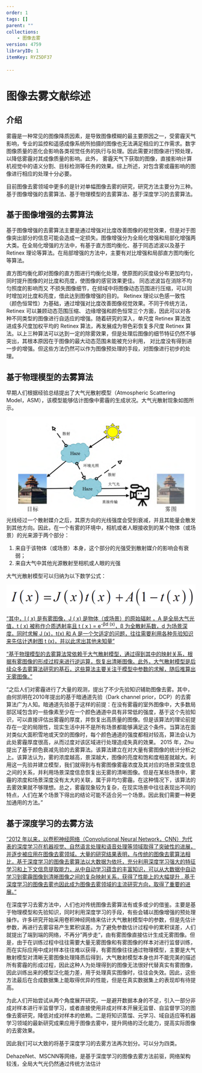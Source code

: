 ```yaml
---
order: 1
tags: []
parent: ""
collections:
    - 图像去雾
version: 4759
libraryID: 1
itemKey: RYZ5DF37

---
```

# 图像去雾文献综述

## 介绍

雾霾是一种常见的图像降质因素，是导致图像模糊的最主要原因之一，受雾霾天气影响，专业的监控和遥感成像系统所拍摄的图像也无法满足相应的工作需求。数字图像质量的恶化会影响各类视觉任务的执行与处理。因此需要对图像进行预处理，以降低雾霾对其成像质量的影响。此外， 雾霾天气下获取的图像，直接影响计算机视觉中的语义分割、目标检测等任务的效果。综上所述，对包含雾或霾影响的图像进行相应的处理十分必要。

目前图像去雾领域中更多的是针对单幅图像去雾的研究，研究方法主要分为三种。基于图像增强的去雾算法、基于物理模型的去雾算法、基于深度学习的去雾算法。

## 基于图像增强的去雾算法

基于图像增强的去雾算法主要是通过增强对比度改善图像的视觉效果，但是对于图像突出部分的信息可能会造成一定损失。图像增强分为全局化增强和局部化增强两大类。在全局化增强的方法中，有基于直方图均衡化、基于同态滤波以及基于 Retinex 理论等算法。在局部增强的方法中，主要有对比增强和局部直方图均衡化等算法。

直方图均衡化即对图像的直方图进行均衡化处理，使原图的灰度级分布更加均匀，同时提升图像的对比度和亮度，使图像的感官效果更佳。 同态滤波旨在消除不均匀照度的影响而又 不损失图像细节，在频域中将图像动态范围进行压缩，可以同时增加对比度和亮度，借此达到图像增强的目的。 Retinex 理论以色感一致性（颜色恒常性）为基础，通过增强对比度改善图像视觉效果。不同于传统方法，Retinex 可以兼顾动态范围压缩、 边缘增强和颜色恒常三个方面，因此可以对各种不同类型的图像进行自适应的增强。随着研究的深入，单尺度 Retinex 算法改进成多尺度加权平均的 Retinex 算法，再发展成为带色彩恢复多尺度 Retinex 算法。以上三种算法可以达到一定的除雾效果，但是处理后图像的细节特征仍然不够突出，其根本原因在于图像的最大动态范围未能被充分利用， 对比度没有得到进一步的增强。但这些方法仍然可以作为图像预处理的手段，对图像进行初步的处理。

## 基于物理模型的去雾算法

早期人们根据经验总结提出了大气光散射模型（Atmospheric Scattering Model，ASM），该模型能够估计图像中雾霾的生成状况。大气光散射现象如图所示。

![\<img alt="" data-attachment-key="HE7L9EGR" width="1545" height="801" src="attachments/HE7L9EGR.png" ztype="zimage">](attachments/HE7L9EGR.png)光线经过一个散射媒介之后，其原方向的光线强度会受到衰减，并且其能量会散发到其他方向。因此，在一个有雾的环境中，相机或者人眼接收到的某个物体（或场景）的光来源于两个部分：

1.  来自于该物体（或场景）本身，这个部分的光强受到散射媒介的影响会有衰弱；
2.  来自大气中其他光源散射至相机或人眼的光强

大气光散射模型可以归纳为以下数学公式：

![\<img alt="" data-attachment-key="YBFY2ZXP" width="882" height="108" src="attachments/YBFY2ZXP.png" ztype="zimage">](attachments/YBFY2ZXP.png)

<span class="highlight" data-annotation="%7B%22attachmentURI%22%3A%22http%3A%2F%2Fzotero.org%2Fusers%2F10046823%2Fitems%2F9SIX2C8F%22%2C%22pageLabel%22%3A%222%22%2C%22position%22%3A%7B%22pageIndex%22%3A1%2C%22rects%22%3A%5B%5B316.163%2C121.908%2C549.817%2C140.986%5D%2C%5B316.163%2C107.004%2C549.817%2C126.082%5D%2C%5B316.163%2C91.798%2C368.045%2C110.876%5D%2C%5B362.881%2C94.355%2C553.292%2C106.452%5D%2C%5B316.163%2C79.442%2C549.817%2C90.95%5D%2C%5B316.163%2C64.528%2C549.817%2C76.036%5D%5D%7D%2C%22citationItem%22%3A%7B%22uris%22%3A%5B%22http%3A%2F%2Fzotero.org%2Fusers%2F10046823%2Fitems%2FSW4N67ZU%22%5D%2C%22locator%22%3A%222%22%7D%7D" ztype="zhighlight"><a href="zotero://open-pdf/library/items/9SIX2C8F?page=2">“其中，I ( x) 是有雾图像，J ( x) 是物体（或场景）的原始辐射 ，A 是全局大气光值，t ( x) 被称作介质透射率且 t ( x ) = e<sup>-βd (x)</sup>，β 为全散射系数，d 为场景深度。同时求解 J (x)，t(x) 和 A 是一个欠适定的问题，往往需要利用各种先验知识来先估计透射图 t (x)，并以此求出其他未知量”</a></span>

<span class="highlight" data-annotation="%7B%22attachmentURI%22%3A%22http%3A%2F%2Fzotero.org%2Fusers%2F10046823%2Fitems%2FJBUG7CXA%22%2C%22pageLabel%22%3A%222%22%2C%22position%22%3A%7B%22pageIndex%22%3A1%2C%22rects%22%3A%5B%5B86.302%2C127.419%2C283.198%2C139.237%5D%2C%5B65.302%2C111.669%2C283.197%2C123.511%5D%2C%5B65.302%2C95.919%2C283.197%2C107.737%5D%2C%5B65.302%2C80.169%2C283.197%2C91.987%5D%2C%5B65.302%2C64.419%2C288.467%2C76.237%5D%5D%7D%2C%22citationItem%22%3A%7B%22uris%22%3A%5B%22http%3A%2F%2Fzotero.org%2Fusers%2F10046823%2Fitems%2FR7FBEADT%22%5D%2C%22locator%22%3A%222%22%7D%7D" ztype="zhighlight"><a href="zotero://open-pdf/library/items/JBUG7CXA?page=2">“基于物理模型的去雾算法常依赖于大气散射模型，通过得到其中的映射关系，根据有雾图像的形成过程来进行逆运算，恢复出清晰图像。此外，大气散射模型是后续众多去雾算法研究的基石，这些算法主要关注于模型中参数的求解，随后推算出无雾图像。”</a></span>

“之后人们对雾霾进行了大量的观测，提出了不少先验知识辅助图像去雾。其中，由何凯明在2010年提出的基于暗通道先验（Dark channel prior，DCP）的去雾算法广为人知。暗通道先验基于这样的前提：在没有雾霾的室外图像中，大多数局部区域包含的一些像素至少在一个颜色通道中具有非常低的强度，基于这个先验知识，可以直接评估出雾霾的厚度，并恢复出高质量的图像。但是该算法的理论前提存在一定的局限性，现实生活中并不是所有场景都能够满足这个条件。当算法在面对类似大面积雪地或天空的图像时，每个颜色通道的强度都相对较高，算法会认为此处雾霾厚度很高，从而过度对该区域进行处理造成失真的效果。 2015 年，Zhu 提出了基于颜色衰减先验的去雾算法。该算法建立在对大量有雾图像的统计分析之上。该算法认为，雾的浓度越高，景深越大，图像的亮度和饱和度相差就越大。利用这一先验并建立模型，我们就得到与有雾图像雾霾浓度及其对应的场景深度信息之间的关系，并利用场景深度信息恢复出无雾的清晰图像。但是在某些场景中，雾霾的浓度和场景深度没有太大的关联，属于非均匀雾霾。在这种情况下，该算法的去雾效果就不够理想。总之，雾霾现象较为复杂，在现实场景中往往表现出不同的特点，人们在某个场景下得出的结论可能不适合另一个场景。因此我们需要一种更加通用的方法。”

## 基于深度学习的去雾方法

<span class="highlight" data-annotation="%7B%22attachmentURI%22%3A%22http%3A%2F%2Fzotero.org%2Fusers%2F10046823%2Fitems%2F9SIX2C8F%22%2C%22pageLabel%22%3A%222%22%2C%22position%22%3A%7B%22pageIndex%22%3A1%2C%22rects%22%3A%5B%5B82.462%2C641.942%2C296.302%2C653.197%5D%2C%5B62.462%2C627.489%2C296.117%2C638.743%5D%2C%5B62.462%2C613.035%2C296.117%2C624.29%5D%2C%5B62.462%2C598.582%2C296.117%2C609.836%5D%2C%5B62.462%2C584.128%2C296.116%2C595.383%5D%2C%5B62.462%2C569.675%2C296.116%2C580.929%5D%2C%5B62.462%2C555.221%2C296.116%2C566.476%5D%2C%5B62.462%2C540.768%2C296.117%2C552.295%5D%2C%5B62.462%2C526.315%2C296.117%2C537.569%5D%2C%5B62.462%2C511.861%2C296.115%2C523.116%5D%2C%5B62.462%2C497.369%2C184.752%2C508.623%5D%5D%7D%2C%22citationItem%22%3A%7B%22uris%22%3A%5B%22http%3A%2F%2Fzotero.org%2Fusers%2F10046823%2Fitems%2FSW4N67ZU%22%5D%2C%22locator%22%3A%222%22%7D%7D" ztype="zhighlight"><a href="zotero://open-pdf/library/items/9SIX2C8F?page=2">“2012 年以来，以卷积神经网络（Convolutional Neural Network，CNN）为代表的深度学习在机器视觉、自然语言处理和语音处理等领域取得了突破性的进展，并逐步被应用在图像去雾领域。大量的研究结果表明，与传统的图像去雾算法相比，基于深度学习的图像去雾算法以大数据为依托，充分利用深度学习强大的特征学习和上下文信息提取能力，从中自动学习蕴含的丰富知识，可以从大数据中自动学习到雾霾图像到清晰图像之间的复杂映射关系，获得了性能上的大幅提升 . 基于深度学习的图像去雾也因此成为图像去雾领域的主流研究方向，取得了重要的进展。”</a></span>

在深度学习去雾方法中，人们也对传统图像去雾算法有或多或少的借鉴。主要是基于物理模型和先验知识，同时利用深度学习的手段，有些会辅以图像增强的预处理操作。许多研究开始采用卷积神经网络来估计大气散射模型中的参数，但是先估计参数，再进行去雾容易产生累积误差。为了避免参数估计过程中的累积误差，人们就提出了端到端的网络，不再分”两步走“，由有雾图像直接估计生成无雾图像。但是，由于在训练过程中往往需要大量无雾图像和有雾图像的样本对进行监督训练，而在实际应用中成对样本往往难以获得，有雾图像往往通过物理模型，主要是大气散射模型对清晰无雾图像处理降质后得到，大气散射模型本身也并不能完美的描述所有雾霾的形成过程，因此这种人为处理得到的图像无法很好代替真实有雾图像，因此训练出来的模型泛化能力差，用于处理真实图像时，往往会失效。因此，这些方法最后在合成数据集上能取得优异的性能，但是在真实数据集上的表现却有待提高。

为此人们开始尝试从两个角度展开研究，一是避开数据本身的不足，引入一部分非成对样本进行半监督学习，或者直接使用非成对样本开展无监督、自监督学习的图像去雾研究，降低对成对样本的依赖。二是将知识蒸馏、元学习、域自适应等机器学习领域的最新研究成果应用于图像去雾中，提升网络的泛化能力，提高实际图像的去雾效果。

因此我们可以大致的将基于深度学习的去雾方法再次划分。可以分为四类。

DehazeNet、MSCNN等网络，是基于深度学习的图像去雾方法前驱，网络架构较浅，全局大气光仍然通过传统方法估计
